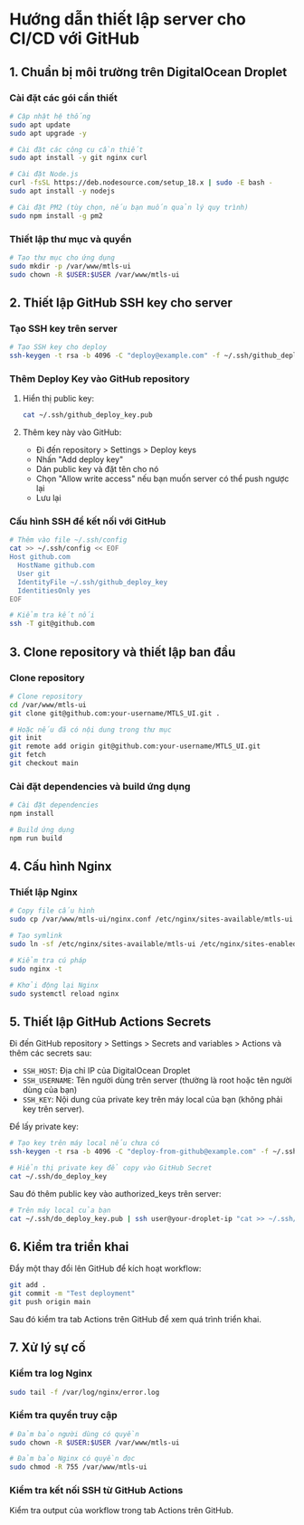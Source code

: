 # Hướng dẫn thiết lập server cho CI/CD với GitHub

## 1. Chuẩn bị môi trường trên DigitalOcean Droplet

### Cài đặt các gói cần thiết

```bash
# Cập nhật hệ thống
sudo apt update
sudo apt upgrade -y

# Cài đặt các công cụ cần thiết
sudo apt install -y git nginx curl

# Cài đặt Node.js
curl -fsSL https://deb.nodesource.com/setup_18.x | sudo -E bash -
sudo apt install -y nodejs

# Cài đặt PM2 (tùy chọn, nếu bạn muốn quản lý quy trình)
sudo npm install -g pm2
```

### Thiết lập thư mục và quyền

```bash
# Tạo thư mục cho ứng dụng
sudo mkdir -p /var/www/mtls-ui
sudo chown -R $USER:$USER /var/www/mtls-ui
```

## 2. Thiết lập GitHub SSH key cho server

### Tạo SSH key trên server

```bash
# Tạo SSH key cho deploy
ssh-keygen -t rsa -b 4096 -C "deploy@example.com" -f ~/.ssh/github_deploy_key
```

### Thêm Deploy Key vào GitHub repository

1. Hiển thị public key:

   ```bash
   cat ~/.ssh/github_deploy_key.pub
   ```

2. Thêm key này vào GitHub:
   - Đi đến repository > Settings > Deploy keys
   - Nhấn "Add deploy key"
   - Dán public key và đặt tên cho nó
   - Chọn "Allow write access" nếu bạn muốn server có thể push ngược lại
   - Lưu lại

### Cấu hình SSH để kết nối với GitHub

```bash
# Thêm vào file ~/.ssh/config
cat >> ~/.ssh/config << EOF
Host github.com
  HostName github.com
  User git
  IdentityFile ~/.ssh/github_deploy_key
  IdentitiesOnly yes
EOF

# Kiểm tra kết nối
ssh -T git@github.com
```

## 3. Clone repository và thiết lập ban đầu

### Clone repository

```bash
# Clone repository
cd /var/www/mtls-ui
git clone git@github.com:your-username/MTLS_UI.git .

# Hoặc nếu đã có nội dung trong thư mục
git init
git remote add origin git@github.com:your-username/MTLS_UI.git
git fetch
git checkout main
```

### Cài đặt dependencies và build ứng dụng

```bash
# Cài đặt dependencies
npm install

# Build ứng dụng
npm run build
```

## 4. Cấu hình Nginx

### Thiết lập Nginx

```bash
# Copy file cấu hình
sudo cp /var/www/mtls-ui/nginx.conf /etc/nginx/sites-available/mtls-ui

# Tạo symlink
sudo ln -sf /etc/nginx/sites-available/mtls-ui /etc/nginx/sites-enabled/

# Kiểm tra cú pháp
sudo nginx -t

# Khởi động lại Nginx
sudo systemctl reload nginx
```

## 5. Thiết lập GitHub Actions Secrets

Đi đến GitHub repository > Settings > Secrets and variables > Actions và thêm các secrets sau:

- `SSH_HOST`: Địa chỉ IP của DigitalOcean Droplet
- `SSH_USERNAME`: Tên người dùng trên server (thường là root hoặc tên người dùng của bạn)
- `SSH_KEY`: Nội dung của private key trên máy local của bạn (không phải key trên server).

Để lấy private key:

```bash
# Tạo key trên máy local nếu chưa có
ssh-keygen -t rsa -b 4096 -C "deploy-from-github@example.com" -f ~/.ssh/do_deploy_key

# Hiển thị private key để copy vào GitHub Secret
cat ~/.ssh/do_deploy_key
```

Sau đó thêm public key vào authorized_keys trên server:

```bash
# Trên máy local của bạn
cat ~/.ssh/do_deploy_key.pub | ssh user@your-droplet-ip "cat >> ~/.ssh/authorized_keys"
```

## 6. Kiểm tra triển khai

Đẩy một thay đổi lên GitHub để kích hoạt workflow:

```bash
git add .
git commit -m "Test deployment"
git push origin main
```

Sau đó kiểm tra tab Actions trên GitHub để xem quá trình triển khai.

## 7. Xử lý sự cố

### Kiểm tra log Nginx

```bash
sudo tail -f /var/log/nginx/error.log
```

### Kiểm tra quyền truy cập

```bash
# Đảm bảo người dùng có quyền
sudo chown -R $USER:$USER /var/www/mtls-ui

# Đảm bảo Nginx có quyền đọc
sudo chmod -R 755 /var/www/mtls-ui
```

### Kiểm tra kết nối SSH từ GitHub Actions

Kiểm tra output của workflow trong tab Actions trên GitHub.
